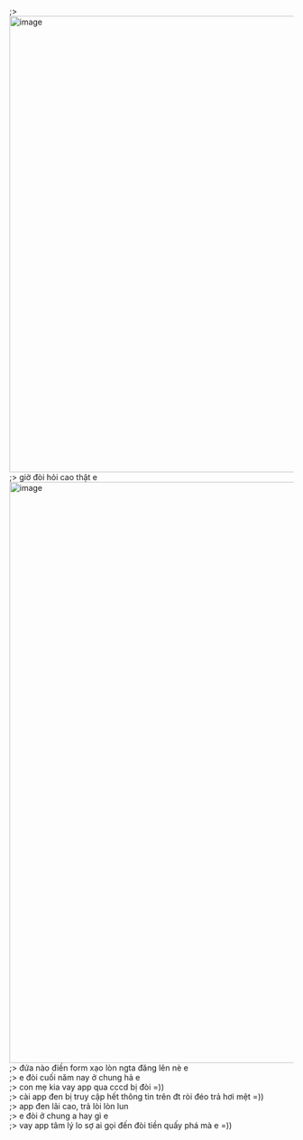 ;> <img width="1044" height="809" alt="image" src="https://github.com/user-attachments/assets/4063af37-3474-4342-b7ed-79bed4b65472" /><br>
;> giờ đòi hỏi cao thật e<br>
<img width="988" height="1030" alt="image" src="https://github.com/user-attachments/assets/4578e191-73d2-417e-b33d-e352fc0d6942" /><br>
;> đứa nào điền form xạo lòn ngta đăng lên nè e<br>
;> e đòi cuối năm nay ở chung hả e<br>
;> con mẹ kia vay app qua cccd bị đòi =))<br>
;> cài app đen bị truy cập hết thông tin trên đt ròi đéo trả hơi mệt =))<br>
;> app đen lãi cao, trả lòi lòn lun<br>
;> e đòi ở chung a hay gì e<br>
;> vay app tâm lý lo sợ ai gọi đến đòi tiền quấy phá mà e =))
